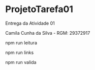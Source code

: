 # ProjetoTarefa01
Entrega da Atividade 01

Camila Cunha da Silva - RGM: 29372917

npm run leitura

npm run links

npm run valida
